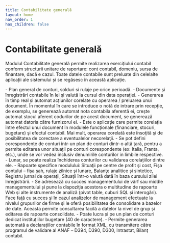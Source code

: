 ```yaml
---
title: Contabilitate generală
layout: home
nav_order: 1
has_children: false
---
```


# Contabilitate generală
Modulul Contabilitate generală permite realizarea exercițiului contabil conform structurii unitare de raportare: cont contabil, domeniu, sursa de finantare, dacă e cazul. Toate datele contabile sunt preluate din celelalte aplicații ale sistemului și se regăsesc în această aplicație.

<div class="code-example" markdown="1">
- Plan general de conturi, solduri si rulaje pe orice perioadă.
- Documente şi înregistrări contabile în lei şi valută la cursul din data operaţiei.
- Generarea în timp real și automat acțiunilor corelate cu operarea / preluarea unui document. În momentul în care se introduce o notă de intrare prin recepție, de exemplu, se generează automat nota contabila aferentă ei, crește automat stocul aferent codurilor de pe acest document, se generează automat datoria către furnizorul ei.
- Este o aplicaţie care permite corelaţia între efectul unui document în modulele funcţionale (financiare, stocuri, bugetare) şi efectul contabil. Mai mult, operarea corelată este însoţită şi de posibilitatea de corectare a eventualelor necorelaţii.
- Se pot defini corespondențe de conturi într-un plan de conturi dintr-o altă țară, pentru a permite editarea unor situații pe conturi corespondente (ex: Italia, Franta, etc.), unde se vor vedea inclusiv denumirile conturilor in limbile respective.
- Lunar, se poate realiza închiderea conturilor cu validarea corelațiilor dintre ele.
- Rapoarte specifice modulului: Situaţii pe centre de profit şi cost, Fişa contului – fişa şah, rulaje zilnice şi lunare, Balanţe analitice şi sintetice, Registru jurnal de operaţii, Situaţii într-o valută dată în baza cursului zilei înregistrării.
- Se adresează cu succes managementului de vârf sau middle managementului și pune la dispoziţia acestora o multitudine de rapoarte Web și alte instrumente de analiză (pivot table, cuburi SQL și interogări). Face faţă cu succes şi în cazul analizelor de management efectuate la nivelul grupurilor de firme şi le oferă posibilitatea de consolidare a bazelor de date. Aceasta permite consultarea facilă a datelor la nivel de grup şi editarea de rapoarte consolidate.
- Poate lucra și pe un plan de conturi dedicat instituțiilor bugetare (40 de caractere).
- Permite generarea automată a declarațiilor contabile în format XML, cu transmitere către programul de validare al ANAF – D394, D390, D300, Intrastat, Bilanț contabil.
</div>
